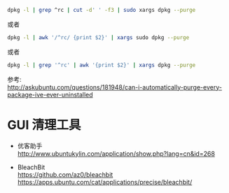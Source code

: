 ``` bash
dpkg -l | grep ^rc | cut -d' ' -f3 | sudo xargs dpkg --purge
```
或者
``` bash
dpkg -l | awk '/^rc/ {print $2}' | xargs sudo dpkg --purge
```
或者
``` bash
dpkg -l | grep '^rc' | awk '{print $2}' | xargs dpkg --purge
```

参考:  
http://askubuntu.com/questions/181948/can-i-automatically-purge-every-package-ive-ever-uninstalled

# GUI 清理工具
- 优客助手  
http://www.ubuntukylin.com/application/show.php?lang=cn&id=268

- BleachBit  
https://github.com/az0/bleachbit  
https://apps.ubuntu.com/cat/applications/precise/bleachbit/
